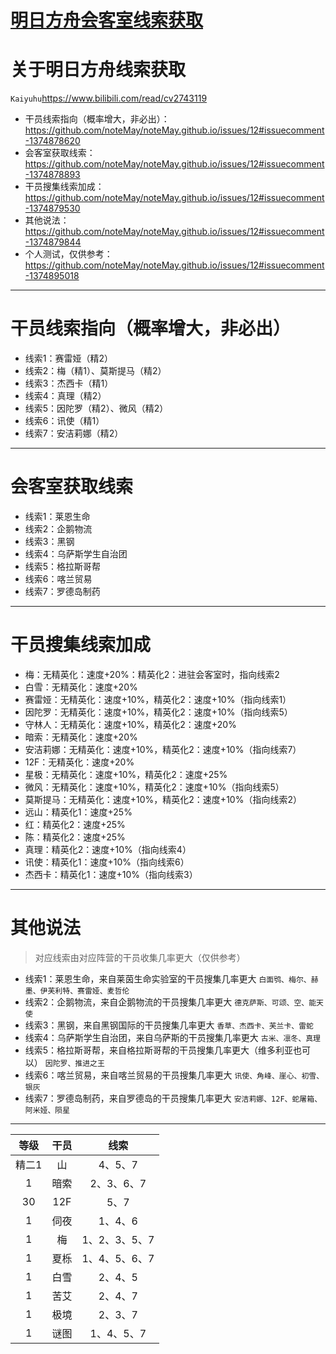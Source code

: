 # [明日方舟会客室线索获取](https://github.com/noteMay/noteMay.github.io/issues/12)

# 关于明日方舟线索获取
`Kaiyuhu`<https://www.bilibili.com/read/cv2743119>

- 干员线索指向（概率增大，非必出）：https://github.com/noteMay/noteMay.github.io/issues/12#issuecomment-1374878620
- 会客室获取线索：https://github.com/noteMay/noteMay.github.io/issues/12#issuecomment-1374878893
- 干员搜集线索加成：https://github.com/noteMay/noteMay.github.io/issues/12#issuecomment-1374879530
- 其他说法：https://github.com/noteMay/noteMay.github.io/issues/12#issuecomment-1374879844
- 个人测试，仅供参考：https://github.com/noteMay/noteMay.github.io/issues/12#issuecomment-1374895018

---

# 干员线索指向（概率增大，非必出）

- 线索1：赛雷娅（精2）
- 线索2：梅（精1）、莫斯提马（精2）
- 线索3：杰西卡（精1）
- 线索4：真理（精2）
- 线索5：因陀罗（精2）、微风（精2）
- 线索6：讯使（精1）
- 线索7：安洁莉娜（精2）

---

# 会客室获取线索

- 线索1：莱恩生命
- 线索2：企鹅物流
- 线索3：黑钢
- 线索4：乌萨斯学生自治团
- 线索5：格拉斯哥帮
- 线索6：喀兰贸易
- 线索7：罗德岛制药 

---

# 干员搜集线索加成

- 梅：无精英化：速度+20%：精英化2：进驻会客室时，指向线索2
- 白雪：无精英化：速度+20%
- 赛雷娅：无精英化：速度+10%，精英化2：速度+10%（指向线索1）
- 因陀罗：无精英化：速度+10%，精英化2：速度+10%（指向线索5）
- 守林人：无精英化：速度+10%，精英化2：速度+20%
- 暗索：无精英化：速度+20%
- 安洁莉娜：无精英化：速度+10%，精英化2：速度+10%（指向线索7）
- 12F：无精英化：速度+20%
- 星极：无精英化：速度+10%，精英化2：速度+25%
- 微风：无精英化：速度+10%，精英化2：速度+10%（指向线索5）
- 莫斯提马：无精英化：速度+10%，精英化2：速度+10%（指向线索2）
- 远山：精英化1：速度+25%
- 红：精英化2：速度+25%
- 陈：精英化2：速度+25%
- 真理：精英化2：速度+10%（指向线索4）
- 讯使：精英化1：速度+10%（指向线索6）
- 杰西卡：精英化1：速度+10%（指向线索3）

---

# 其他说法

> 对应线索由对应阵营的干员收集几率更大（仅供参考）

- 线索1：莱恩生命，来自莱茵生命实验室的干员搜集几率更大
`白面鸮、梅尔、赫墨、伊芙利特、赛雷娅、麦哲伦`
- 线索2：企鹅物流，来自企鹅物流的干员搜集几率更大
`德克萨斯、可颂、空、能天使`
- 线索3：黑钢，来自黑钢国际的干员搜集几率更大
`香草、杰西卡、芙兰卡、雷蛇`
- 线索4：乌萨斯学生自治团，来自乌萨斯的干员搜集几率更大
`古米、凛冬、真理`
- 线索5：格拉斯哥帮，来自格拉斯哥帮的干员搜集几率更大（维多利亚也可以）
`因陀罗、推进之王`
- 线索6：喀兰贸易，来自喀兰贸易的干员搜集几率更大
`讯使、角峰、崖心、初雪、银灰`
- 线索7：罗德岛制药，来自罗德岛的干员搜集几率更大
`安洁莉娜、12F、蛇屠箱、阿米娅、陨星`

---

|等级|干员|线索|
|:---:|:---:|:---:|
|精二1|山|4、5、7|
|1|暗索|2、3、6、7|
|30|12F|5、7|
|1|伺夜|1、4、6|
|1|梅|1、2、3、5、7|
|1|夏栎|1、4、5、6、7|
|1|白雪|2、4、5|
|1|苦艾|2、4、7|
|1|极境|2、3、7|
|1|谜图|1、4、5、7|